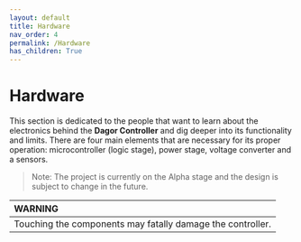 ```yaml
---
layout: default
title: Hardware
nav_order: 4
permalink: /Hardware
has_children: True
---
```


# Hardware

This section is dedicated to the people that want to learn about the electronics behind the **Dagor Controller** and dig deeper into its functionality and limits. There are four main elements that are necessary for its proper operation: microcontroller (logic stage), power stage, voltage converter and a sensors.

>Note: The project is currently on the Alpha stage and the design is subject to change in the future.

|         WARNING          |
|:---------------------------|
| Touching the components may fatally damage the controller.   |
